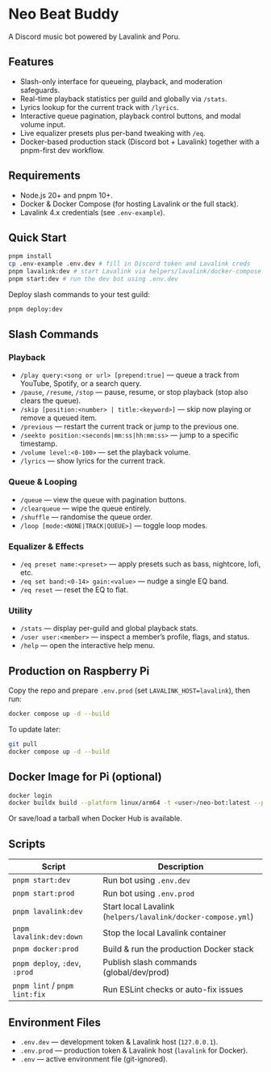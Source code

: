 # Neo Beat Buddy

A Discord music bot powered by Lavalink and Poru.

## Features
- Slash-only interface for queueing, playback, and moderation safeguards.
- Real-time playback statistics per guild and globally via `/stats`.
- Lyrics lookup for the current track with `/lyrics`.
- Interactive queue pagination, playback control buttons, and modal volume input.
- Live equalizer presets plus per-band tweaking with `/eq`.
- Docker-based production stack (Discord bot + Lavalink) together with a pnpm-first dev workflow.

## Requirements
- Node.js 20+ and pnpm 10+.
- Docker & Docker Compose (for hosting Lavalink or the full stack).
- Lavalink 4.x credentials (see `.env-example`).

## Quick Start

```bash
pnpm install
cp .env-example .env.dev # fill in Discord token and Lavalink creds  
pnpm lavalink:dev # start Lavalink via helpers/lavalink/docker-compose.yml  
pnpm start:dev # run the dev bot using .env.dev  
```

Deploy slash commands to your test guild:  
```bash
pnpm deploy:dev
```

## Slash Commands

### Playback
- `/play query:<song or url> [prepend:true]` — queue a track from YouTube, Spotify, or a search query.
- `/pause`, `/resume`, `/stop` — pause, resume, or stop playback (stop also clears the queue).
- `/skip [position:<number> | title:<keyword>]` — skip now playing or remove a queued item.
- `/previous` — restart the current track or jump to the previous one.
- `/seekto position:<seconds|mm:ss|hh:mm:ss>` — jump to a specific timestamp.
- `/volume level:<0-100>` — set the playback volume.
- `/lyrics` — show lyrics for the current track.

### Queue & Looping
- `/queue` — view the queue with pagination buttons.
- `/clearqueue` — wipe the queue entirely.
- `/shuffle` — randomise the queue order.
- `/loop [mode:<NONE|TRACK|QUEUE>]` — toggle loop modes.

### Equalizer & Effects
- `/eq preset name:<preset>` — apply presets such as bass, nightcore, lofi, etc.
- `/eq set band:<0-14> gain:<value>` — nudge a single EQ band.
- `/eq reset` — reset the EQ to flat.

### Utility
- `/stats` — display per-guild and global playback stats.
- `/user user:<member>` — inspect a member’s profile, flags, and status.
- `/help` — open the interactive help menu.

## Production on Raspberry Pi

Copy the repo and prepare `.env.prod` (set `LAVALINK_HOST=lavalink`), then run:
```bash
docker compose up -d --build
```

To update later:  
```bash
git pull  
docker compose up -d --build
```

## Docker Image for Pi (optional)

```bash
docker login  
docker buildx build --platform linux/arm64 -t <user>/neo-bot:latest --push .
```

Or save/load a tarball when Docker Hub is available.

## Scripts

| Script | Description |
| --- | --- |
| `pnpm start:dev` | Run bot using `.env.dev` |
| `pnpm start:prod` | Run bot using `.env.prod` |
| `pnpm lavalink:dev` | Start local Lavalink (`helpers/lavalink/docker-compose.yml`) |
| `pnpm lavalink:dev:down` | Stop the local Lavalink container |
| `pnpm docker:prod` | Build & run the production Docker stack |
| `pnpm deploy`, `:dev`, `:prod` | Publish slash commands (global/dev/prod) |
| `pnpm lint` / `pnpm lint:fix` | Run ESLint checks or auto-fix issues |

## Environment Files
- `.env.dev` — development token & Lavalink host (`127.0.0.1`).
- `.env.prod` — production token & Lavalink host (`lavalink` for Docker).
- `.env` — active environment file (git-ignored).

